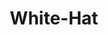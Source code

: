 ---
layout: list
title: White-Hat
slug: white-hat
description: >
  취약점 진단, 모의 해킹
sitemap: false
order: 3
---